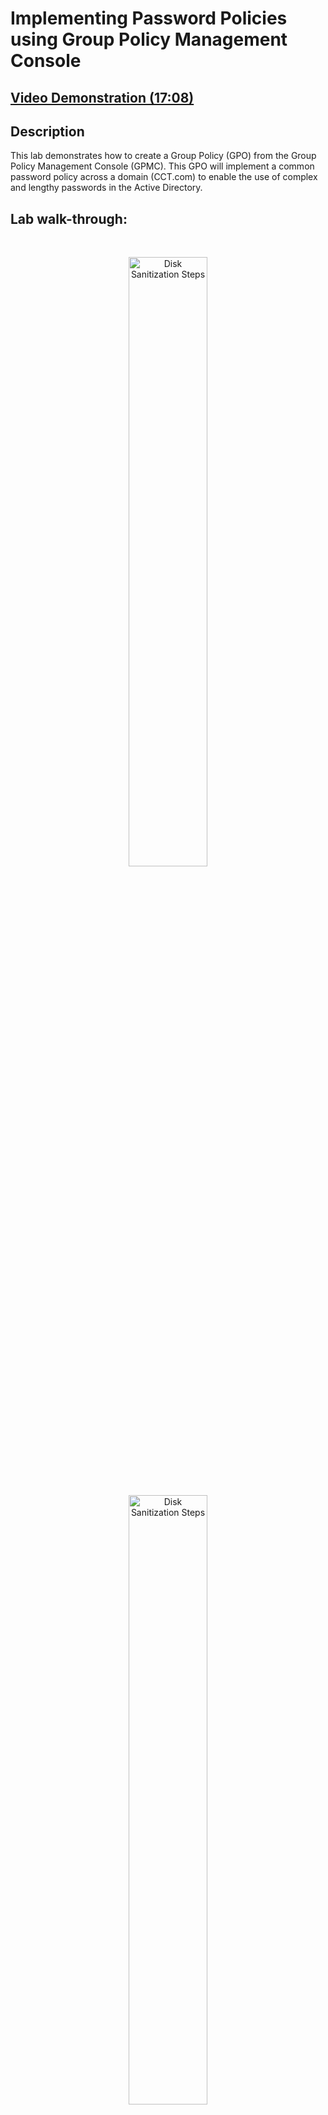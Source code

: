 <h1>Implementing Password Policies using Group Policy Management Console</h1>

 ## [Video Demonstration (17:08)](https://drive.google.com/file/d/1hCGHATuHRxvhxCdmz8fMozWvNMq8bEb6/view?usp=sharing)

<h2>Description</h2>

This lab demonstrates how to create a Group Policy (GPO) from the Group Policy Management Console (GPMC). This GPO will implement a common password policy across a domain (CCT.com) to enable the use of complex and lengthy passwords in the Active Directory.
<h2>Lab walk-through:</h2>

<p align="center">
<br/>
<p align="center"><img src="https://i.imgur.com/eBbWY5U.png" height="50%" width="50%" alt="Disk Sanitization Steps"/>
<br />
<p align="center">
<br/>
<img src="https://i.imgur.com/XvhMRd7.png" height="50%" width="50%" alt="Disk Sanitization Steps"/>
<br />
<br />
